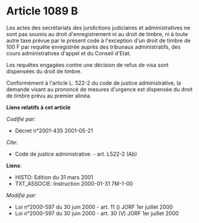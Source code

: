 # Article 1089 B

Les actes des secrétariats des juridictions judiciaires et administratives ne sont pas soumis au droit d'enregistrement ni au
droit de timbre, ni à toute autre taxe prévue par le présent code à l'exception d'un droit de timbre de 100 F par requête
enregistrée auprès des tribunaux administratifs, des cours administratives d'appel et du Conseil d'Etat.

Les requêtes engagées contre une décision de refus de visa sont dispensées du droit de timbre.

Conformément à l'article L. 522-2 du code de justice administrative, la demande visant au prononcé de mesures d'urgence est
dispensée du droit de timbre prévu au premier alinéa.

**Liens relatifs à cet article**

_Codifié par_:

  - Décret n°2001-435 2001-05-21

_Cite_:

  - Code de justice administrative. - art. L522-2 (Ab)

**Liens**:

  - HISTO: Edition du 31 mars 2001
  - TXT_ASSOCIE: Instruction 2000-01-31 7M-1-00

_Modifié par_:

  - Loi n°2000-597 du 30 juin 2000 - art. 11 () JORF 1er juillet 2000
  - Loi n°2000-597 du 30 juin 2000 - art. 30 (V) JORF 1er juillet 2000
